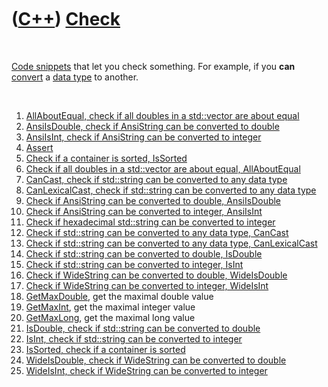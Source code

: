 
 

 

 

 

 

([C++](Cpp.md)) [Check](CppCheck.md)
======================================

 

[Code snippets](CppCodeSnippets.md) that let you check something. For
example, if you **can** [convert](CppConvert.md) a [data
type](CppDataType.md) to another.

 

1.  [AllAboutEqual, check if all doubles in a std::vector are about
    equal](CppAllAboutEqual.md)
2.  [AnsiIsDouble, check if AnsiString can be converted to
    double](CppAnsiIsDouble.md)
3.  [AnsiIsInt, check if AnsiString can be converted to
    integer](CppAnsiIsInt.md)
4.  [Assert](CppAssert.md)
5.  [Check if a container is sorted, IsSorted](CppIsSorted.md)
6.  [Check if all doubles in a std::vector are about equal,
    AllAboutEqual](CppAllAboutEqual.md)
7.  [CanCast, check if std::string can be converted to any data
    type](CppCanCast.md)
8.  [CanLexicalCast, check if std::string can be converted to any data
    type](CppCanLexicalCast.md)
9.  [Check if AnsiString can be converted to double,
    AnsiIsDouble](CppAnsiIsDouble.md)
10. [Check if AnsiString can be converted to integer,
    AnsiIsInt](CppAnsiIsInt.md)
11. [Check if hexadecimal std::string can be converted to
    integer](CppHexStrIsInt.md)
12. [Check if std::string can be converted to any data type,
    CanCast](CppCanCast.md)
13. [Check if std::string can be converted to any data type,
    CanLexicalCast](CppCanLexicalCast.md)
14. [Check if std::string can be converted to double,
    IsDouble](CppIsDouble.md)
15. [Check if std::string can be converted to integer,
    IsInt](CppIsInt.md)
16. [Check if WideString can be converted to double,
    WideIsDouble](CppWideIsDouble.md)
17. [Check if WideString can be converted to integer,
    WideIsInt](CppWideIsInt.md)
18. [GetMaxDouble](CppGetMaxDouble.md), get the maximal double value
19. [GetMaxInt](CppGetMaxInt.md), get the maximal integer value
20. [GetMaxLong](CppGetMaxLong.md), get the maximal long value
21. [IsDouble, check if std::string can be converted to
    double](CppIsDouble.md)
22. [IsInt, check if std::string can be converted to
    integer](CppIsInt.md)
23. [IsSorted, check if a container is sorted](CppIsSorted.md)
24. [WideIsDouble, check if WideString can be converted to
    double](CppWideIsDouble.md)
25. [WideIsInt, check if WideString can be converted to
    integer](CppWideIsInt.md)

 

 

 

 

 

 

